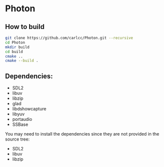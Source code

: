 # Photon

## How to build

```bash
git clone https://github.com/carlcc/Photon.git --recursive
cd Photon
mkdir build
cd build
cmake ..
cmake --build .
```

## Dependencies:

- SDL2
- libuv
- libzip
- glad
- libdshowcapture
- libyuv
- portaudio
- SSBase

You may need to install the dependencies since they are not provided in the source tree:

- SDL2
- libuv
- libzip
